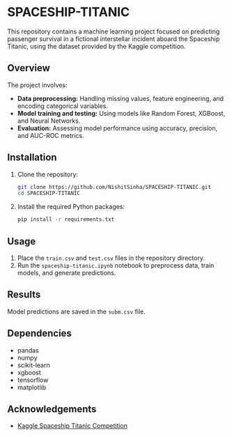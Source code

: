 # SPACESHIP-TITANIC

This repository contains a machine learning project focused on predicting passenger survival in a fictional interstellar incident aboard the Spaceship Titanic, using the dataset provided by the Kaggle competition.

## Overview

The project involves:

- **Data preprocessing:** Handling missing values, feature engineering, and encoding categorical variables.
- **Model training and testing:** Using models like Random Forest, XGBoost, and Neural Networks.
- **Evaluation:** Assessing model performance using accuracy, precision, and AUC-ROC metrics.

## Installation

1. Clone the repository:
   ```bash
   git clone https://github.com/NishitSinha/SPACESHIP-TITANIC.git
   cd SPACESHIP-TITANIC
   ```

2. Install the required Python packages:
   ```bash
   pip install -r requirements.txt
   ```

## Usage

1. Place the `train.csv` and `test.csv` files in the repository directory.
2. Run the `spaceship-titanic.ipynb` notebook to preprocess data, train models, and generate predictions.

## Results

Model predictions are saved in the `subm.csv` file.

## Dependencies

- pandas
- numpy
- scikit-learn
- xgboost
- tensorflow
- matplotlib

## Acknowledgements

- [Kaggle Spaceship Titanic Competition](https://www.kaggle.com/c/spaceship-titanic)
